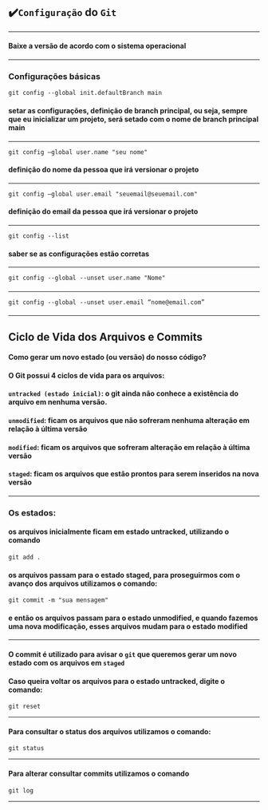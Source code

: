 ## ✔️`Configuração` do `Git`
___
#### Baixe a versão de acordo com o sistema operacional
___

### Configurações básicas

```git
git config --global init.defaultBranch main
```
#### setar as configurações, definição de  **branch** principal, ou seja, sempre que eu inicializar um projeto, será setado com o nome de branch principal **main**
___


```git
git config –global user.name "seu nome"
```
#### definição do **nome** da pessoa que irá versionar o projeto
___

```git
git config –global user.email "seuemail@seuemail.com"

```
#### definição do **email** da pessoa que irá versionar o projeto
___

```git
git config --list
```
#### saber se as configurações estão corretas
___
```git
git config --global --unset user.name "Nome"
```
#### 
___
```git
git config --global --unset user.email “nome@email.com”
```
#### 
___
## Ciclo de Vida dos Arquivos e Commits

#### Como gerar um novo estado (ou versão) do nosso código?
#### O Git possui 4 ciclos de vida para os arquivos:
#### `untracked (estado inicial)`: o git ainda não conhece a existência do arquivo em nenhuma versão.
#### `unmodified`: ficam os arquivos que não sofreram nenhuma alteração em relação à última versão
#### `modified`: ficam os arquivos que sofreram alteração em relação à última versão
#### `staged`: ficam os arquivos que estão prontos para serem inseridos na nova versão
___

### Os estados:
#### os arquivos inicialmente ficam em estado **untracked**, utilizando o comando 
```git
git add .
```
#### os arquivos passam para o estado **staged**, para proseguirmos com o avanço dos arquivos utilizamos o comando:
```git
git commit -m "sua mensagem"
```
#### e então os arquivos passam para o estado **unmodified**, e quando fazemos uma nova modificação, esses arquivos mudam para o estado **modified**
___

#### O **commit** é utilizado para avisar o `git` que queremos gerar um novo estado com os arquivos em **`staged`**

#### Caso queira voltar os arquivos para o estado **untracked**, digite o comando:
```git
git reset
```
___
#### Para consultar o status dos arquivos utilizamos o comando:
```git
git status
```
___
#### Para alterar consultar commits utilizamos o comando
```git
git log
```
___